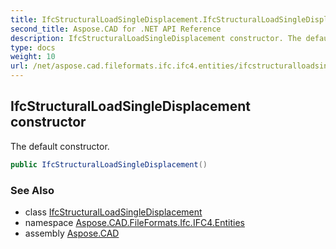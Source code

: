```yaml
---
title: IfcStructuralLoadSingleDisplacement.IfcStructuralLoadSingleDisplacement
second_title: Aspose.CAD for .NET API Reference
description: IfcStructuralLoadSingleDisplacement constructor. The default constructor
type: docs
weight: 10
url: /net/aspose.cad.fileformats.ifc.ifc4.entities/ifcstructuralloadsingledisplacement/ifcstructuralloadsingledisplacement/
---
```

## IfcStructuralLoadSingleDisplacement constructor

The default constructor.

```csharp
public IfcStructuralLoadSingleDisplacement()
```

### See Also

* class [IfcStructuralLoadSingleDisplacement](../)
* namespace [Aspose.CAD.FileFormats.Ifc.IFC4.Entities](../../ifcstructuralloadsingledisplacement/)
* assembly [Aspose.CAD](../../../)


